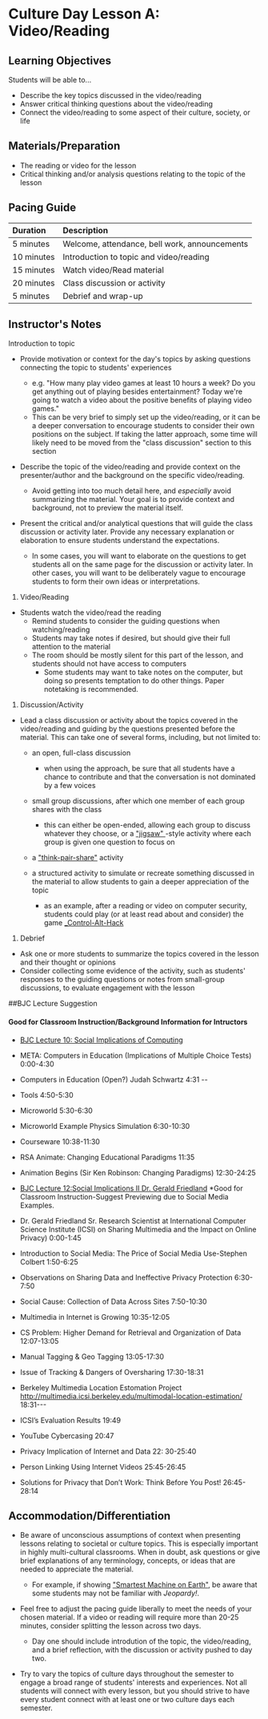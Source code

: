 # Culture Day Lesson A: Video/Reading

## Learning Objectives

Students will be able to...

* Describe the key topics discussed in the video\/reading
* Answer critical thinking questions about the video\/reading
* Connect the video\/reading to some aspect of their culture, society, or life

## Materials\/Preparation

* The reading or video for the lesson
* Critical thinking and\/or analysis questions relating to the topic of the lesson

## Pacing Guide

| Duration | Description |
| :--- | :--- |
| 5 minutes | Welcome, attendance, bell work, announcements |
| 10 minutes | Introduction to topic and video\/reading |
| 15 minutes | Watch video\/Read material |
| 20 minutes | Class discussion or activity |
| 5 minutes | Debrief and wrap-up |

## Instructor's Notes


 Introduction to topic

  * Provide motivation or context for the day's topics by asking questions connecting the topic to students' experiences

    * e.g. "How many play video games at least 10 hours a week?  Do you get anything out of playing besides entertainment?  Today we're going to watch a video about the positive benefits of playing video games."
    * This can be very brief to simply set up the video\/reading, or it can be a deeper conversation to encourage students to consider their own positions on the subject.  If taking the latter approach, some time will likely need to be moved from the "class discussion" section to this section

  * Describe the topic of the video\/reading and provide context on the presenter\/author and the background on the specific video\/reading.

    * Avoid getting into too much detail here, and _especially_ avoid summarizing the material.  Your goal is to provide context and background, not to preview the material itself.

  * Present the critical and\/or analytical questions that will guide the class discussion or activity later.  Provide any necessary explanation or elaboration to ensure students understand the expectations.

    * In some cases, you will want to elaborate on the questions to get students all on the same page for the discussion or activity later.  In other cases, you will want to be deliberately vague to encourage students to form their own ideas or interpretations.  



1.  Video/Reading
  * Students watch the video\/read the reading
    * Remind students to consider the guiding questions when watching\/reading
    * Students may take notes if desired, but should give their full attention to the material
    * The room should be mostly silent for this part of the lesson, and students should not have access to computers
      * Some students may want to take notes on the computer, but doing so presents temptation to do other things.  Paper notetaking is recommended.




1. Discussion\/Activity

  * Lead a class discussion or activity about the topics covered in the video\/reading and guiding by the questions presented before the material.  This can take one of several forms, including, but not limited to:

    * an open, full-class discussion

      * when using the approach, be sure that all students have a chance to contribute and that the conversation is not dominated by a few voices

    * small group discussions, after which one member of each group shares with the class

      * this can either be open-ended, allowing each group to discuss whatever they choose, or a ["jigsaw" ](https://www.jigsaw.org/)-style activity where each group is given one question to focus on

    * a ["think-pair-share"](http://www.readingrockets.org/strategies/think-pair-share) activity

    * a structured activity to simulate or recreate something discussed in the material to allow students to gain a deeper appreciation of the topic

      * as an example, after a reading or video on computer security, students could play \(or at least read about and consider\) the game [\_Control-Alt-Hack](http://www.controlalthack.com/)




1. Debrief
  * Ask one or more students to summarize the topics covered in the lesson and their thought or opinions
  * Consider collecting some evidence of the activity, such as students' responses to the guiding questions or notes from small-group discussions, to evaluate engagement with the lesson

##BJC Lecture Suggestion 
#### Good for Classroom Instruction/Background Information for Intructors

  * [BJC Lecture 10: Social Implications of Computing](https://www.youtube.com/watch?v=Rng91dxdsuM)

 * META: Computers in Education \(Implications of Multiple Choice Tests\) 0:00-4:30
 * Computers in Education \(Open?\) Judah Schwartz 4:31 --
 * Tools 4:50-5:30
 * Microworld 5:30-6:30
 * Microworld Example Physics Simulation 6:30-10:30
 * Courseware 10:38-11:30
 * RSA Animate: Changing Educational Paradigms 11:35
 * Animation Begins \(Sir Ken Robinson: Changing Paradigms\) 12:30-24:25

* [BJC Lecture 12:Social Implications II Dr. Gerald Friedland](https://www.youtube.com/watch?v=RNN19b61oRg) \*Good for Classroom Instruction-Suggest Previewing due to Social Media Examples.

 * Dr. Gerald Friedland Sr. Research Scientist at International Computer Science Institute \(ICSI\) on Sharing Multimedia and the Impact on Online Privacy\) 0:00-1:45
 * Introduction to Social Media: The Price of Social Media Use-Stephen Colbert 1:50-6:25
 * Observations on Sharing Data and Ineffective Privacy Protection 6:30-7:50
 * Social Cause: Collection of Data Across Sites 7:50-10:30
 * Multimedia in Internet is Growing 10:35-12:05
 * CS Problem: Higher Demand for Retrieval and Organization of Data 12:07-13:05
 * Manual Tagging & Geo Tagging 13:05-17:30
 * Issue of Tracking & Dangers of Oversharing 17:30-18:31
 * Berkeley Multimedia Location Estomation Project [http:\/\/multimedia.icsi.berkeley.edu\/multimodal-location-estimation\/](http://multimedia.icsi.berkeley.edu/multimodal-location-estimation/)
 18:31---
 * ICSI’s Evaluation Results 19:49
 * YouTube Cybercasing 20:47
 * Privacy Implication of Internet and Data 22: 30-25:40
 * Person Linking Using Internet Videos 25:45-26:45
 * Solutions for Privacy that Don’t Work: Think Before You Post! 26:45-28:14


## Accommodation\/Differentiation

* Be aware of unconscious assumptions of context when presenting lessons relating to societal or culture topics.  This is especially important in highly multi-cultural classrooms.  When in doubt, ask questions or give brief explanations of any terminology, concepts, or ideas that are needed to appreciate the material.

  * For example, if showing ["Smartest Machine on Earth"](http://www.pbs.org/wgbh/nova/tech/smartest-machine-on-earth.html), be aware that some students may not be familiar with _Jeopardy!_.

* Feel free to adjust the pacing guide liberally to meet the needs of your chosen material. If a video or reading will require more than 20-25 minutes, consider splitting the lesson across two days.

  * Day one should include introdution of the topic, the video\/reading, and a brief reflection, with the discussion or activity pushed to day two.

* Try to vary the topics of culture days throughout the semester to engage a broad range of students' interests and experiences.  Not all students will connect with every lesson, but you should strive to have every student connect with at least one or two culture days each semester.


